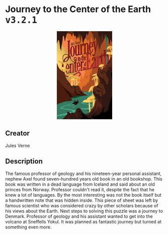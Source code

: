 
# Journey to the Center of the Earth <kbd>v3.2.1</kbd>

<center>
  <img src="./cover-1024.jpg"/>
</center>

## Creator
Jules Verne

## Description
<p>The famous professor of geology and his nineteen-year personal assistant, nephew Axel found seven-hundred years old book in an old bookshop. This book was written in a dead language from Iceland and said about an old princes from Norway. Professor couldn't read it, despite the fact that he knew a lot of languages. By the most interesting was not the book itself but a handwritten note that was hidden inside. This piece of sheet was left by famous scientist who was considered crazy by other scholars because of his views about the Earth. Next steps to solving this puzzle was a journey to Denmark. Professor of geology and his assistant wanted to get into the volcano at Sneffells Yokul. It was planned as fantastic journey but turned at something even more.</p>
